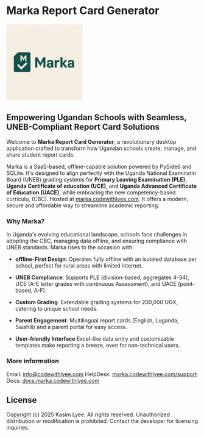 # Marka Report Card Generator

<img src="assets/icon.png" alt="Logo" width="200"/>

## Empowering Ugandan Schools with Seamless, UNEB-Compliant Report Card Solutions

Welcome to **Marka Report Card Generator**, a revolutionary desktop application crafted to transform how Ugandan schools create, manage, and share student report cards.

Marka is a SaaS-based, offline-capable solution powered by PySide6 and SQLite. It's designed to align perfectly with the Uganda National Examinatin Board (UNEB) grading systems for **Primary Leaving Examination (PLE)**, **Uganda Certificate of education (UCE)**, and **Uganda Advanced Certificate of Education (UACE)**, while embracing the new competency-based curriculu, (CBC). Hosted at [marka.codewithlyee.com](https://marka.codewithlyee.com). It offers a modern, secure and affordable way to streamline academic reporting.

### Why Marka?

In Uganda's evolving educational landscape, schools face challenges in adopting the CBC, managing data offline, and ensuring compliance with UNEB standards. Marka rises to the occasion with:

- **offline-First Design**: Operates fully offline with an isolated database per school, perfect for rural areas with limited internet.

- **UNEB Compliance**: Supports PLE (division-based, aggregates 4-34), UCE (A-E letter grades with continuous Assessment), and UACE (point-based, A-F).

- **Custom Grading**: Extendable grading systems for 200,000 UGX, catering to unique school needs.

- **Parent Engagement**: Multilingual report cards (English, Luganda, Swahili) and a parent portal for easy access.

- **User-friendly Interface**:Excel-like data entry and customizable templates make reporting a breeze, even for non-technical users.

### More information

Email: [info@codewithlyee.com](mailto:info@codewithlyee.com)
HelpDesk: [marka.codewithlyee.com/support](https://marka.codewithlyee.com/support)
Docs: [docs.marka.codewithlyee.com](https://docs.marka.codewithlyee.com)

## License

Copyright (c) 2025 Kasim Lyee. All rights reserved.
Unauthorized distribution or modification is prohibited. Contact the developer for licensing inquiries.
